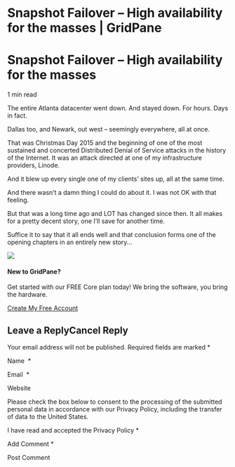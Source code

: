 # Snapshot Failover – High availability for the masses | GridPane

# Snapshot Failover – High availability for the masses

 

1 min read

The entire Atlanta datacenter went down. And stayed down. For hours. Days in fact.

Dallas too, and Newark, out west – seemingly everywhere, all at once.

That was Christmas Day 2015 and the beginning of one of the most sustained and concerted Distributed Denial of Service attacks in the history of the Internet. It was an attack directed at one of my infrastructure providers, Linode.

And it blew up every single one of my clients’ sites up, all at the same time.

And there wasn’t a damn thing I could do about it. I was not OK with that feeling.

But that was a long time ago and LOT has changed since then. It all makes for a pretty decent story, one I’ll save for another time.

Suffice it to say that it all ends well and that conclusion forms one of the opening chapters in an entirely new story…

![](data:image/svg+xml,%3Csvg%20xmlns='http://www.w3.org/2000/svg'%20width='0'%20height='0'%20viewBox='0%200%200%200'%3E%3C/svg%3E)![](https://fast.wistia.com/embed/medias/nv7bewu2y5/swatch)

 

#### New to GridPane?

Get started with our FREE Core plan today! We bring the software, you bring the hardware.

[Create My Free Account](https://gridpane.com/checkout/?plan=core)

## Leave a ReplyCancel Reply

Your email address will not be published. Required fields are marked *

Name  *

Email  *

Website

Please check the box below to consent to the processing of the submitted personal data in accordance with our Privacy Policy, including the transfer of data to the United States.

I have read and accepted the Privacy Policy
		 *

Add Comment *

Post Comment

 

 